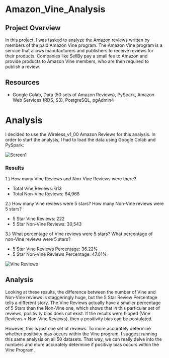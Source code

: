 # Amazon_Vine_Analysis

## Project Overview
In this project, I was tasked to analyze the Amazon reviews written by members of the paid Amazon Vine program. The Amazon Vine program is a service that allows manufacturers and publishers to receive reviews for their products. Companies like SellBy pay a small fee to Amazon and provide products to Amazon Vine members, who are then required to publish a review.

## Resources
- Google Colab, Data (50 sets of Amazon Reviews), PySpark, Amazon Web Services (RDS, S3), PostgreSQL, pgAdmin4

# Analysis
<p>I decided to use the Wireless_v1_00 Amazon Reviews for this analysis. In order to start the analysis, I had to load the data using Google Colab and PySpark:</p>

![Screen1](https://user-images.githubusercontent.com/102476861/179003855-404ab0dd-466e-461d-b261-8c8209486f84.png)


### Results
<p>
  
1.) How many Vine Reviews and Non-Vine Reviews were there?
  - Total Vine Reviews: 613
  - Total Non-Vine Reviews: 64,968
  
2.) How many Vine reviews were 5 stars? How many Non-Vine reviews were 5 stars?
  - 5 Star Vine Reviews: 222
  - 5 Star Non-Vine Reviews: 30,543
  
3.) What percentage of Vine reviews were 5 stars? What percentage of non-Vine reviews were 5 stars?
  - 5 Star Vine Reviews Percentage: 36.22%
  - 5 Star Non-Vine Reviews Percentage: 47.01% 
</p>
  
![Vine Reviews](https://user-images.githubusercontent.com/102476861/179001778-fa2a27e4-5165-4277-80c9-a9d30e1b9a57.png)

## Analysis

<p>Looking at these results, the difference between the number of Vine and Non-Vine reviews is staggeringly huge, but the 5 Star Review Percentage tells a different story. The Vine Reviews actually have a smaller percentage of 5 Stars than the Non-Vine one, which shows that in this particular set of reviews, positivity bias does not exist. If the results were flipped (Vine Reviews > Non-Vine Reviews), then a positivity bias can be postulated. 

However, this is just one set of reviews. To more accurately determine whether positivity bias occurs within the Vine program, I suggest running this same analysis on all 50 datasets. That way, we can really delve into the numbers and more accurately determine if positiviy bias occurs within the Vine Program. </p>


